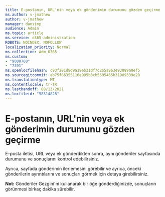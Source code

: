 ```yaml
---
title: E-postanın, URL'nin veya ek gönderimin durumunu gözden geçirme
ms.author: v-jmathew
author: v-jmathew
manager: dansimp
audience: Admin
ms.topic: article
ms.service: o365-administration
ROBOTS: NOINDEX, NOFOLLOW
localization_priority: Normal
ms.collection: Adm_O365
ms.custom:
- "9000760"
- "7391"
ms.openlocfilehash: c93f281d8d9a19eb31df7c265a963e93089a0ef5
ms.sourcegitcommit: ab75f66355116e995b3cb5505465b31989339e28
ms.translationtype: MT
ms.contentlocale: tr-TR
ms.lasthandoff: 08/13/2021
ms.locfileid: "58314828"
---
```

# <a name="review-the-status-of-an-email-url-or-attachment-submission"></a>E-postanın, URL'nin veya ek gönderimin durumunu gözden geçirme

E-posta iletisi, URL veya ek gönderdikten sonra, aynı gönderiler sayfasında durumunu ve sonuçlarını kontrol edebilirsiniz.

Ayrıca, sayfada gönderimin ilerlemesini görebilir ve ayrıca, önceki gönderilerin ayrıntılarını ve sonuçları görmek için detaya girebilirsiniz.

**Not:** Gönderiler Gezgini'ni kullanarak bir öğe gönderdiğinizde, sonuçların görünmesi birkaç dakika sürebilir.
